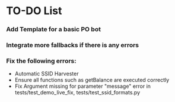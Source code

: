 # TO-DO List

### Add Template for a basic PO bot
### Integrate more fallbacks if there is any errors

### Fix the following errors:
- Automatic SSID Harvester
- Ensure all functions such as getBalance are executed correctly
- Fix Argument missing for parameter "message" error in tests/test_demo_live_fix, tests/test_ssid_formats.py